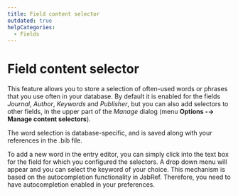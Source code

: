 ```yaml
---
title: Field content selector
outdated: true
helpCategories:
  - Fields
---
```


# Field content selector

This feature allows you to store a selection of often-used words or phrases that you use often in your database. By default it is enabled for the fields _Journal_, _Author_, _Keywords_ and _Publisher_, but you can also add selectors to other fields, in the upper part of the _Manage_ dialog \(menu **Options -→ Manage content selectors**\).

The word selection is database-specific, and is saved along with your references in the .bib file.

To add a new word in the entry editor, you can simply click into the text box for the field for which you configured the selectors. A drop down menu will appear and you can select the keyword of your choice. This mechanism is based on the autocompletion functionality in JabRef. Therefore, you need to have autocompletion enabled in your preferences.

